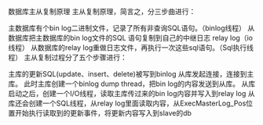 数据库主从复制原理
主从复制原理，简言之，分三步曲进行：

主数据库有个bin log二进制文件，记录了所有非查询SQL语句。（binlog线程）
从数据库把主数据库的bin log文件的SQL 语句复制到自己的中继日志 relay log（io线程）
从数据库的relay log重做日志文件，再执行一次这些sql语句。（Sql执行线程）
主从复制过程分了五个步骤进行：

主库的更新SQL(update、insert、delete)被写到binlog
从库发起连接，连接到主库。
此时主库创建一个binlog dump thread，把bin log的内容发送到从库。
从库启动之后，创建一个I/O线程，读取主库传过来的bin log内容并写入到relay log
从库还会创建一个SQL线程，从relay log里面读取内容，从ExecMasterLog_Pos位置开始执行读取到的更新事件，将更新内容写入到slave的db
